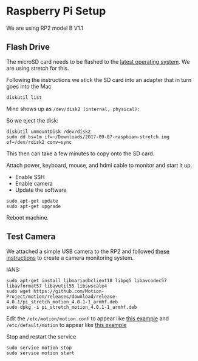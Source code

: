 # Raspberry Pi Setup

We are using RP2 model B V1.1

## Flash Drive

The microSD card needs to be flashed to the [latest operating system](https://www.raspberrypi.org/downloads/raspbian/).  We are using stretch for this. 

Following the instructions we stick the SD card into an adapter that in turn goes into the Mac

```
diskutil list

```
Mine shows up as ```/dev/disk2 (internal, physical):```

So we eject the disk: 

```
diskutil unmountDisk /dev/disk2
sudo dd bs=1m if=~/Downloads/2017-09-07-raspbian-stretch.img of=/dev/rdisk2 conv=sync
```
This then can take a few minutes to copy onto the SD card. 

Attach power, keyboard, mouse, and hdmi cable to monitor and start it up. 

* Enable SSH
* Enable camera
* Update the software
```
sudo apt-get update
sudo apt-get upgrade
```
Reboot machine.

## Test Camera

We attached a simple USB camera to the RP2 and followed [these instructions](https://pimylifeup.com/raspberry-pi-webcam-server/) to create a camera monitoring system. 

IANS:

```
sudo apt-get install libmariadbclient18 libpq5 libavcodec57  libavformat57 libavutil55 libswscale4
sudo wget https://github.com/Motion-Project/motion/releases/download/release-4.0.1/pi_stretch_motion_4.0.1-1_armhf.deb
sudo dpkg -i pi_stretch_motion_4.0.1-1_armhf.deb
```

Edit the ```/etc/motion/motion.conf``` to appear like [this example](./RP/motion.conf) and ```/etc/default/motion``` to appear like [this example](./RP/motion) 

Stop and restart the service

```
sudo service motion stop
sudo service motion start
```



